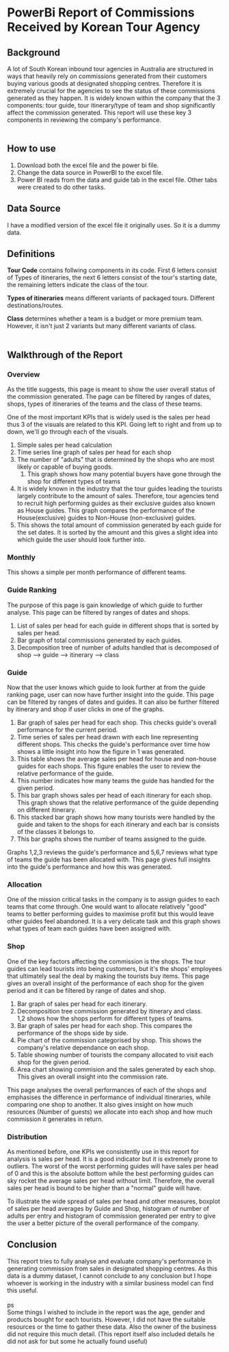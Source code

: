 # PowerBi Report of Commissions Received by Korean Tour Agency

## Background

A lot of South Korean inbound tour agencies in Australia are structured in ways that heavily rely on commissions generated from their customers buying various goods at designated shopping centres. Therefore it is extremely crucial for the agencies to see the status of these commissions generated as they happen. It is widely known within the company that the 3 components: tour guide, tour itinerary/type of team and shop significantly affect the commission generated. This report will use these key 3 components in reviewing the company's performance.<br>
<br>

## How to use

1. Download both the excel file and the power bi file.
2. Change the data source in PowerBI to the excel file.
3. Power BI reads from the data and guide tab in the excel file. Other tabs were created to do other tasks.  

[Demo link]:(https://www.novypro.com/project/korean-tour-agency-commission-analysis)

## Data Source

I have a modified version of the excel file it originally uses. So it is a dummy data. <br>

## Definitions

**Tour Code** contains follwing components in its code. First 6 letters consist of Types of itineraries, the next 6 letters consist of the tour's starting date, the remaining letters indicate the class of the tour.<br>

**Types of itineraries** means different variants of packaged tours. Different destinations/routes. <br> 

**Class** determines whether a team is a budget or more premium team. However, it isn't just 2 variants but many different variants of class.  <br>
<br>

## Walkthrough of the Report

### Overview

As the title suggests, this page is meant to show the user overall status of the commission generated. The page can be filtered by ranges of dates, shops, types of itineraries of the teams and the class of these teams. <br>


One of the most important KPIs that is widely used is the sales per head thus 3 of the visuals are related to this KPI. Going left to right and from up to down, we'll go through each of the visuals.

1. Simple sales per head calculation
2. Time series line graph of sales per head for each shop
3. The number of "adults" that is determined by the shops who are most likely or capable of buying goods. 
   1. This graph shows how many potential buyers have gone through the shop for different types of teams
4. It is widely known in the industry that the tour guides leading the tourists largely contribute to the amount of sales. Therefore, tour agencies tend to recruit high performing guides as their exclusive guides also known as House guides. This graph compares the performance of the House(exclusive) guides to Non-House (non-exclusive) guides.
5. This shows the total amount of commission generated by each guide for the set dates. It is sorted by the amount and this gives a slight idea into which guide the user should look further into.<br>

### Monthly

This shows a simple per month performance of different teams. 

### Guide Ranking

The purpose of this page is gain knowledge of which guide to further analyse. This page can be filtered by ranges of dates and shops. 

1. List of sales per head for each guide in different shops that is sorted by sales per head. 
2. Bar graph of total commissions generated by each guides.
3. Decomposition tree of number of adults handled that is decomposed of shop --> guide --> itinerary --> class<br>

### Guide

Now that the user knows which guide to look further at from the guide ranking page, user can now have further insight into the guide. This page can be filtered by ranges of dates and guides. It can also be further filtered by itinerary and shop if user clicks in one of the graphs. 

1. Bar graph of sales per head for each shop. This checks guide's overall performance for the current period. 
2. Time series of sales per head drawn with each line representing different shops. This checks the guide's performance over time how shows a little insight into how the figure in 1 was generated. 
3.  This table shows the average sales per head for house and non-house guides for each shops. This figure enables the user to review the relative performance of the guide.
4.  This number indicates how many teams the guide has handled for the given period. 
5.  This bar graph shows sales per head of each itinerary for each shop. This graph shows that the relative performance of the guide depending on different itinerary. 
6.  This stacked bar graph shows how many tourists were handled by the guide and taken to the shops for each itinerary and each bar is consists of the classes it belongs to. 
7.  This bar graphs shows the number of teams assigned to the guide.

Graphs 1,2,3 reviews the guide's performance and 5,6,7 reviews what type of teams the guide has been allocated with. This page gives full insights into the guide's performance and how this was generated.<br>

### Allocation

One of the mission critical tasks in the company is to assign guides to each teams that come through. One would want to allocate relatively "good" teams to better performing guides to maximise profit but this would leave other guides feel abandoned. 
It is a very delicate task and this graph shows what types of team each guides have been assigned with. 

### Shop

One of the key factors affecting the commission is the shops. The tour guides can lead tourists into being customers, but it's the shops' employees that ultimately seal the deal by making the tourists buy items.
This page gives an overall insight of the performance of each shop for the given period and it can be filtered by range of dates and shop. 

1. Bar graph of sales per head for each itinerary. 
2. Decomposition tree commission generated by itinerary and class.
<br>1,2 shows how the shops perform for different types of teams.<br>
3. Bar graph of sales per head for each shop. This compares the performance of the shops side by side.
4. Pie chart of the commission categorised by shop. This shows the company's relative dependance on each shop.
5. Table showing number of tourists the company allocated to visit each shop for the given period. 
6. Area chart showing commision and the sales generated by each shop. This gives an overall insight into the commission rate. 

This page analyses the overall performances of each of the shops and emphasises the difference in performance of individual itineraries, while comparing one shop to another. It also gives insight on how much resources (Number of guests) we allocate into each shop and how much commission it generates in return. 

### Distribution

As mentioned before, one KPIs we consistently use in this report for analysis is sales per head. It is a good indicator but it is extremely prone to outliers. The worst of the worst performing guides will have sales per head of 0 and this is the absolute bottom while the best performing guides can sky rocket the average sales per head without limit. Therefore, the overall sales per head is bound to be higher than a "normal" guide will have. <br>

To illustrate the wide spread of sales per head and other measures, boxplot of sales per head averages by Guide and Shop, histogram of number of adults per entry and histogram of commission generated per entry to give the user a better picture of the overall performance of the company. 

## Conclusion

This report tries to fully analyse and evaluate company's performance in generating commission from sales in designated shopping centres. As this data is a dummy dataset, I cannot conclude to any conclusion but I hope whoever is working in the industry with a similar business model can find this useful. <br>
<br>
ps <br>
Some things I wished to include in the report was the age, gender and products bought for each tourists. However, I did not have the suitable resources or the time to gather these data. Also the owner of the business did not require this much detail. (This report itself also included details he did not ask for but some he actually found useful)


